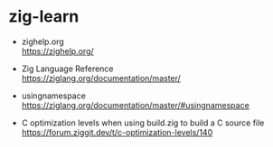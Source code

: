 # zig-learn

- zighelp.org\
  <https://zighelp.org/>

- Zig Language Reference\
  <https://ziglang.org/documentation/master/>

- usingnamespace\
  <https://ziglang.org/documentation/master/#usingnamespace>

- C optimization levels when using build.zig to build a C source file\
  <https://forum.ziggit.dev/t/c-optimization-levels/140>
